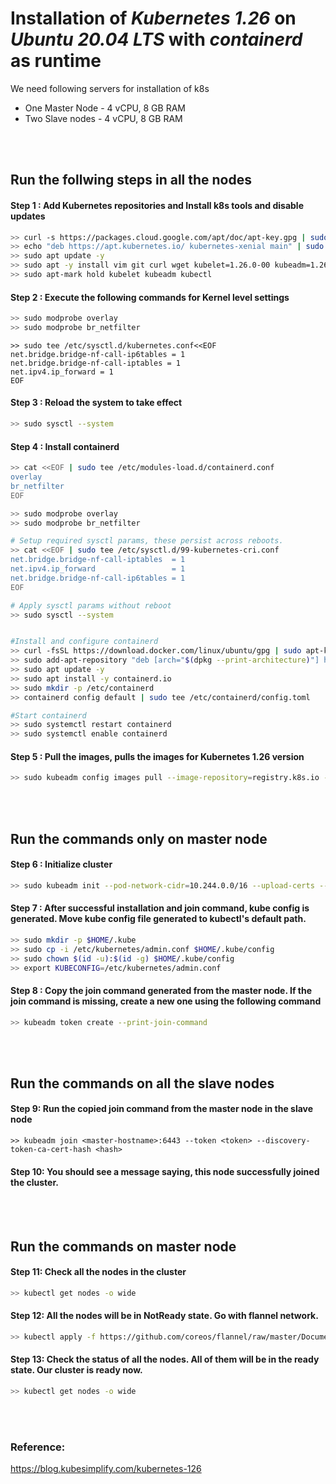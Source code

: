 # Installation of _Kubernetes 1.26_  on _Ubuntu 20.04 LTS_ with _containerd_ as runtime


We need following servers for installation of k8s

- One Master Node - 4 vCPU, 8 GB RAM
- Two Slave nodes -  4 vCPU, 8 GB RAM


<br/><br/>

## Run the follwing steps in all the nodes



#### Step 1 : Add Kubernetes repositories and Install k8s tools and disable updates

```sh
>> curl -s https://packages.cloud.google.com/apt/doc/apt-key.gpg | sudo apt-key add -
>> echo "deb https://apt.kubernetes.io/ kubernetes-xenial main" | sudo tee /etc/apt/sources.list.d/kubernetes.list
>> sudo apt update -y
>> sudo apt -y install vim git curl wget kubelet=1.26.0-00 kubeadm=1.26.0-00 kubectl=1.26.0-00
>> sudo apt-mark hold kubelet kubeadm kubectl

```

#### Step 2 : Execute the following commands for Kernel level settings
```sh
>> sudo modprobe overlay
>> sudo modprobe br_netfilter
```
```console
>> sudo tee /etc/sysctl.d/kubernetes.conf<<EOF
net.bridge.bridge-nf-call-ip6tables = 1
net.bridge.bridge-nf-call-iptables = 1
net.ipv4.ip_forward = 1
EOF
```
#### Step 3 : Reload the system to take effect
```sh
>> sudo sysctl --system
```

#### Step 4 : Install containerd
```sh
>> cat <<EOF | sudo tee /etc/modules-load.d/containerd.conf
overlay
br_netfilter
EOF

>> sudo modprobe overlay
>> sudo modprobe br_netfilter

# Setup required sysctl params, these persist across reboots.
>> cat <<EOF | sudo tee /etc/sysctl.d/99-kubernetes-cri.conf
net.bridge.bridge-nf-call-iptables  = 1
net.ipv4.ip_forward                 = 1
net.bridge.bridge-nf-call-ip6tables = 1
EOF

# Apply sysctl params without reboot
>> sudo sysctl --system


#Install and configure containerd 
>> curl -fsSL https://download.docker.com/linux/ubuntu/gpg | sudo apt-key add -
>> sudo add-apt-repository "deb [arch="$(dpkg --print-architecture)"] https://download.docker.com/linux/ubuntu $(lsb_release -cs) stable"
>> sudo apt update -y
>> sudo apt install -y containerd.io
>> sudo mkdir -p /etc/containerd
>> containerd config default | sudo tee /etc/containerd/config.toml

#Start containerd
>> sudo systemctl restart containerd
>> sudo systemctl enable containerd

```

#### Step 5 : Pull the images, pulls the images for Kubernetes 1.26 version
```sh
>> sudo kubeadm config images pull --image-repository=registry.k8s.io --cri-socket unix:///run/containerd/containerd.sock --kubernetes-version v1.26.0
```


<br/><br/>
## Run the commands only on master node

#### Step 6 : Initialize cluster 
```sh
>> sudo kubeadm init --pod-network-cidr=10.244.0.0/16 --upload-certs --kubernetes-version=v1.26.0 --control-plane-endpoint=$(hostname -i) --cri-socket unix:///run/containerd/containerd.sock
```

#### Step 7 : After successful installation and join command, kube config is generated. Move kube config file generated to kubectl's default path.
```sh
>> sudo mkdir -p $HOME/.kube
>> sudo cp -i /etc/kubernetes/admin.conf $HOME/.kube/config
>> sudo chown $(id -u):$(id -g) $HOME/.kube/config
>> export KUBECONFIG=/etc/kubernetes/admin.conf
```

#### Step 8 : Copy the join command generated from the master node. If the join command is missing, create a new one using the following command
```sh
>> kubeadm token create --print-join-command
```

<br/><br/>

## Run the commands on all the slave nodes

#### Step 9: Run the copied join command from the master node in the slave node  
```
>> kubeadm join <master-hostname>:6443 --token <token> --discovery-token-ca-cert-hash <hash>

```
#### Step 10: You should see a message saying, this node successfully joined the cluster.



<br/><br/>
## Run the commands on master node
#### Step 11: Check all the nodes in the cluster
```sh
>> kubectl get nodes -o wide
```

#### Step 12: All the nodes will be in NotReady state. Go with flannel network. 
```sh
>> kubectl apply -f https://github.com/coreos/flannel/raw/master/Documentation/kube-flannel.yml
```

#### Step 13: Check the status of all the nodes. All of them will be in the ready state. Our cluster is ready now.
```sh
>> kubectl get nodes -o wide
```
<br/><br/>


### Reference:
https://blog.kubesimplify.com/kubernetes-126

<br/><br/>
